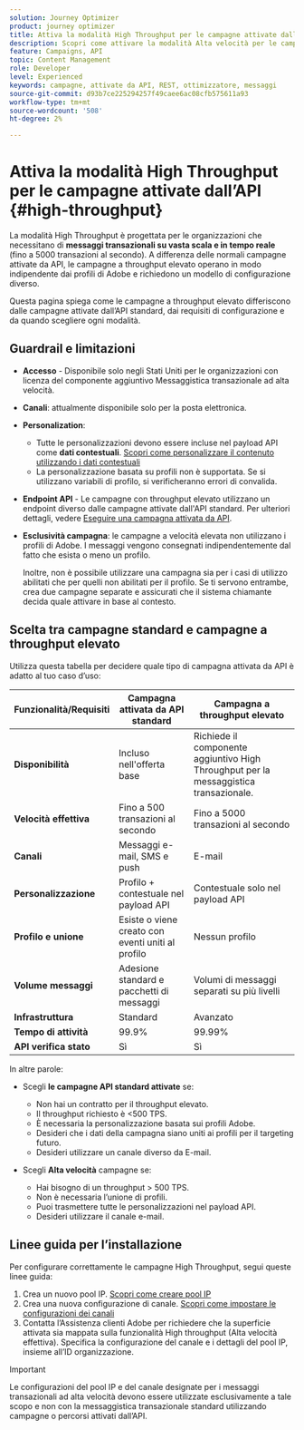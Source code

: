 ```yaml
---
solution: Journey Optimizer
product: journey optimizer
title: Attiva la modalità High Throughput per le campagne attivate dall’API
description: Scopri come attivare la modalità Alta velocità per le campagne attivate dall’API.
feature: Campaigns, API
topic: Content Management
role: Developer
level: Experienced
keywords: campagne, attivate da API, REST, ottimizzatore, messaggi
source-git-commit: d93b7ce225294257f49caee6ac08cfb575611a93
workflow-type: tm+mt
source-wordcount: '508'
ht-degree: 2%

---
```



# Attiva la modalità High Throughput per le campagne attivate dall’API {#high-throughput}

La modalità High Throughput è progettata per le organizzazioni che necessitano di **messaggi transazionali su vasta scala e in tempo reale** (fino a 5000 transazioni al secondo). A differenza delle normali campagne attivate da API, le campagne a throughput elevato operano in modo indipendente dai profili di Adobe e richiedono un modello di configurazione diverso.

Questa pagina spiega come le campagne a throughput elevato differiscono dalle campagne attivate dall’API standard, dai requisiti di configurazione e da quando scegliere ogni modalità.

## Guardrail e limitazioni

* **Accesso** - Disponibile solo negli Stati Uniti per le organizzazioni con licenza del componente aggiuntivo Messaggistica transazionale ad alta velocità.

* **Canali**: attualmente disponibile solo per la posta elettronica.

* **Personalization**:

   * Tutte le personalizzazioni devono essere incluse nel payload API come **dati contestuali**. [Scopri come personalizzare il contenuto utilizzando i dati contestuali](../campaigns/api-triggered-campaign-action.md#contextual)
   * La personalizzazione basata su profili non è supportata. Se si utilizzano variabili di profilo, si verificheranno errori di convalida.

* **Endpoint API** - Le campagne con throughput elevato utilizzano un endpoint diverso dalle campagne attivate dall&#39;API standard. Per ulteriori dettagli, vedere [Eseguire una campagna attivata da API](../campaigns/trigger-campaigns.md#trigger).

* **Esclusività campagna**: le campagne a velocità elevata non utilizzano i profili di Adobe. I messaggi vengono consegnati indipendentemente dal fatto che esista o meno un profilo.

  Inoltre, non è possibile utilizzare una campagna sia per i casi di utilizzo abilitati che per quelli non abilitati per il profilo. Se ti servono entrambe, crea due campagne separate e assicurati che il sistema chiamante decida quale attivare in base al contesto.

## Scelta tra campagne standard e campagne a throughput elevato

Utilizza questa tabella per decidere quale tipo di campagna attivata da API è adatto al tuo caso d’uso:

| Funzionalità/Requisiti | Campagna attivata da API standard | Campagna a throughput elevato |
|------------------------|---------------------------------|---------------------------|
| **Disponibilità** | Incluso nell&#39;offerta base | Richiede il componente aggiuntivo High Throughput per la messaggistica transazionale. |
| **Velocità effettiva** | Fino a 500 transazioni al secondo | Fino a 5000 transazioni al secondo |
| **Canali** | Messaggi e-mail, SMS e push | E-mail |
| **Personalizzazione** | Profilo + contestuale nel payload API | Contestuale solo nel payload API |
| **Profilo e unione** | Esiste o viene creato con eventi uniti al profilo | Nessun profilo |
| **Volume messaggi** | Adesione standard e pacchetti di messaggi | Volumi di messaggi separati su più livelli |
| **Infrastruttura** | Standard | Avanzato |
| **Tempo di attività** | 99.9% | 99.99% |
| **API verifica stato** | Sì | Sì |

In altre parole:

* Scegli **le campagne API standard attivate** se:
   * Non hai un contratto per il throughput elevato.
   * Il throughput richiesto è &lt;500 TPS.
   * È necessaria la personalizzazione basata sui profili Adobe.
   * Desideri che i dati della campagna siano uniti ai profili per il targeting futuro.
   * Desideri utilizzare un canale diverso da E-mail.

* Scegli **Alta velocità** campagne se:
   * Hai bisogno di un throughput > 500 TPS.
   * Non è necessaria l’unione di profili.
   * Puoi trasmettere tutte le personalizzazioni nel payload API.
   * Desideri utilizzare il canale e-mail.

## Linee guida per l’installazione

Per configurare correttamente le campagne High Throughput, segui queste linee guida:

1. Crea un nuovo pool IP. [Scopri come creare pool IP](../configuration/ip-pools.md)
1. Crea una nuova configurazione di canale. [Scopri come impostare le configurazioni dei canali](../configuration/channel-surfaces.md)
1. Contatta l’Assistenza clienti Adobe per richiedere che la superficie attivata sia mappata sulla funzionalità High throughput (Alta velocità effettiva). Specifica la configurazione del canale e i dettagli del pool IP, insieme all’ID organizzazione.

>[!IMPORTANT]
>
>Le configurazioni del pool IP e del canale designate per i messaggi transazionali ad alta velocità devono essere utilizzate esclusivamente a tale scopo e non con la messaggistica transazionale standard utilizzando campagne o percorsi attivati dall’API.
